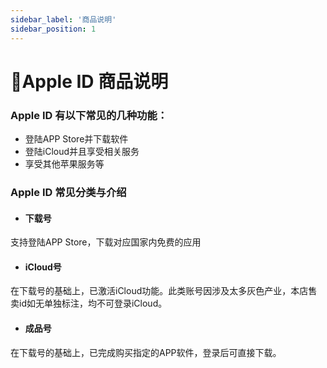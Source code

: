 ```yaml
---
sidebar_label: '商品说明'
sidebar_position: 1
---
```


# 🍎Apple ID 商品说明

### Apple ID 有以下常见的几种功能：

 - 登陆APP Store并下载软件
 - 登陆iCloud并且享受相关服务
 - 享受其他苹果服务等
 
### Apple ID 常见分类与介绍
 - #### 下载号
支持登陆APP Store，下载对应国家内免费的应用
- #### iCloud号
在下载号的基础上，已激活iCloud功能。此类账号因涉及太多灰色产业，本店售卖id如无单独标注，均不可登录iCloud。
- #### 成品号
在下载号的基础上，已完成购买指定的APP软件，登录后可直接下载。


<!--stackedit_data:
eyJoaXN0b3J5IjpbLTY1MDU4NDg3MSwxMjEzNDA1ODIxLC0yMD
Y5NjAzNDMsLTEwOTYwNzg2MThdfQ==
-->